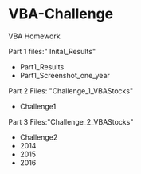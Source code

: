 # VBA-Challenge
VBA Homework

Part 1 files:" Inital_Results"
  - Part1_Results
  - Part1_Screenshot_one_year

Part 2 Files: "Challenge_1_VBAStocks"
  - Challenge1

Part 3 Files:"Challenge_2_VBAStocks"
  - Challenge2
  - 2014
  - 2015
  - 2016
